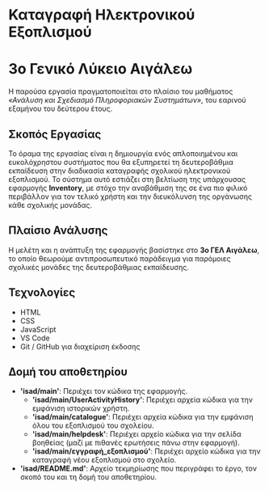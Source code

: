 # Καταγραφή Ηλεκτρονικού Εξοπλισμού
# 3ο Γενικό Λύκειο Αιγάλεω
Η παρούσα εργασία πραγματοποιείται στο πλαίσιο του μαθήματος *«Ανάλυση και Σχεδιασμό Πληροφοριακών Συστημάτων»*, του εαρινού εξαμήνου του δεύτερου έτους.

## Σκοπός Εργασίας
Το όραμα της εργασίας είναι η δημιουργία ενός απλοποιημένου και ευκολόχρηστου συστήματος που θα εξυπηρετεί τη δευτεροβάθμια εκπαίδευση στην διαδικασία καταγραφής σχολικού ηλεκτρονικού εξοπλισμού. Το σύστημα αυτό εστιάζει στη βελτίωση της υπάρχουσας εφαρμογής **Inventory**, με στόχο την αναβάθμιση της σε ένα πιο φιλικό περιβάλλον για τον τελικό χρήστη και την διευκόλυνση της οργάνωσης κάθε σχολικής μονάδας.

## Πλαίσιο Ανάλυσης
Η μελέτη και η ανάπτυξη της εφαρμογής βασίστηκε στο **3ο ΓΕΛ Αιγάλεω**, το οποίο θεωρούμε αντιπροσωπευτικό παράδειγμα για παρόμοιες σχολικές μονάδες της δευτεροβάθμιας εκπαίδευσης.

## Τεχνολογίες
- HTML
- CSS
- JavaScript
- VS Code
- Git / GitHub για διαχείριση έκδοσης

## Δομή του αποθετηρίου
- **'isad/main'**: Περιέχει τον κώδικα της εφαρμογής.
  - **'isad/main/UserActivityHistory'**: Περιέχει αρχεία κώδικα για την εμφάνιση ιστορικών χρήστη.
  - **'isad/main/catalogue'**: Περιέχει αρχεία κώδικα για την εμφάνιση όλου του εξοπλισμού του σχολείου.
  - **'isad/main/helpdesk'**: Περιέχει αρχείο κώδικα για την σελίδα βοηθείας (μαζί με πιθανές ερωτήσεις πάνω στην εφαρμογή).
  - **'isad/main/εγγραφή_εξοπλισμού'**: Περιέχει αρχείο κώδικα για την καταγραφή νέου εξοπλισμού στο σχολείο.
- **'isad/README.md'**: Αρχείο τεκμηρίωσης που περιγράφει το έργο, τον σκοπό του και τη δομή του αποθετηρίου.
